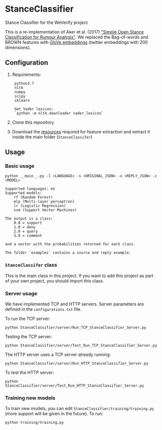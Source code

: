 # StanceClassifier
Stance Classifier for the WeVerify project

This is a re-implementation of Aker et al. (2017) ["Simple Open Stance Classification for Rumour Analysis"](https://arxiv.org/pdf/1708.05286.pdf). We replaced the Bag-of-words and BROWN features with [GloVe embeddings](https://nlp.stanford.edu/projects/glove/) (twitter embeddings with 200 dimensions). 

## Configuration
1) Requirements:

        python3.7
        nltk
        numpy
        scipy
        sklearn
    
        Get Vader lexicon: 
        `python -m nltk.downloader vader_lexicon`

2) Clone this repository

3) Download the [resources](http://staffwww.dcs.shef.ac.uk/people/C.Scarton/resources.tar.gz) required for feature extraction and extract it inside the main folder (`StanceClassifer`)

## Usage

### Basic usage
```
python __main__.py -l <LANGUAGE> -s <ORIGINAL_JSON> -o <REPLY_JSON> -c <MODEL>
```
    Supported languages: en
    Supported models: 
        rf (Random Forest)
        mlp (Multi-layer perceptron)
        lr (Logistic Regression)
        svm (Support Vector Machines)

    The output is a class:
        0.0 = support
        1.0 = deny
        2.0 = query
        3.0 = comment

    and a vector with the probabilities returned for each class.

    The folder `examples` contains a source and reply example.

### `StanceClassifer` class
This is the main class in this project. If you want to add this project as part of your own project, you should import this class. 

### Server usage
We have implemented TCP and HTTP servers. Server parameters are defined in the `configurations.txt` file.

To run the TCP server:
```
python StanceClassifier/server/Run_TCP_StanceClassifier_Server.py
```

Testing the TCP server:
```
python StanceClassifier/server/Test_Run_TCP_StanceClassifier_Server.py
```

The HTTP server uses a TCP server already running:
```
python StanceClassifier/server/Run_HTTP_StanceClassifier_Server.py
```

To test the HTTP server:
```
python StanceClassifier/server/Test_Run_HTTP_StanceClassifier_Server.py
```

### Training new models
To train new models, you can edit `StanceClassifier/training/training.py` (more support will be given in the future). To run:
```
python training/training.py
